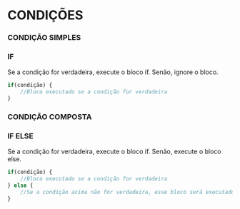 # CONDIÇÕES

### CONDIÇÃO SIMPLES

### IF

Se a condição for verdadeira, execute o bloco if. Senão, ignore o bloco. 

```javascript
if(condição) {
    //Bloco executado se a condição for verdadeira
}
```

### CONDIÇÃO COMPOSTA

### IF ELSE

Se a condição for verdadeira, execute o bloco if. Senão, execute o bloco else. 

```javascript
if(condição) {
    //Bloco executado se a condição for verdadeira
} else {
    //Se a condição acima não for verdadeira, esse bloco será executado
}
```